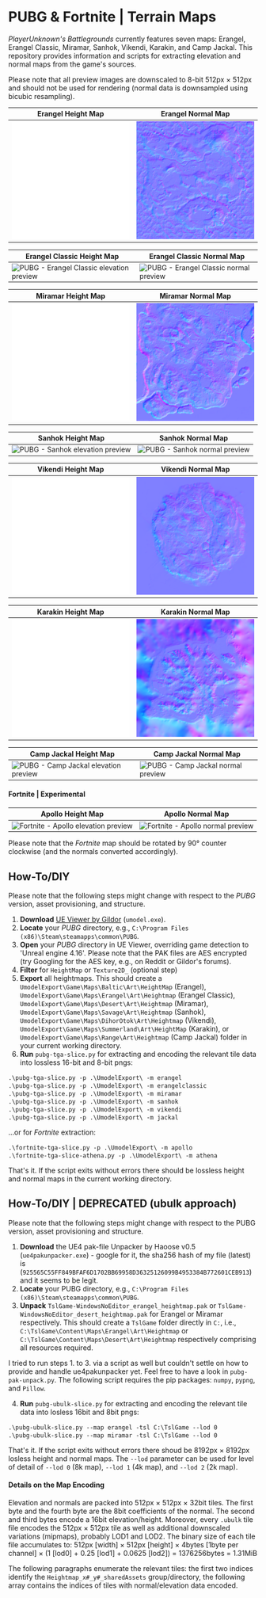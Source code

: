# PUBG & Fortnite | Terrain Maps

*PlayerUnknown's Battlegrounds* currently features seven maps: Erangel, Erangel Classic, Miramar, Sanhok, Vikendi, Karakin, and Camp Jackal. This repository provides information and scripts for extracting elevation and normal maps from the game's sources. 

Please note that all preview images are downscaled to 8-bit 512px &times; 512px and should not be used for rendering (normal data is downsampled using bicubic resampling).

| Erangel Height Map | Erangel Normal Map |
|--------------------|--------------------|
| ![PUBG - Erangel elevation preview](https://github.com/cgcostume/pubg-maps/blob/master/erangel/pubg_erangel_height_l16_preview.png) | ![PUBG - Erangel normal preview](https://github.com/cgcostume/pubg-maps/blob/master/erangel/pubg_erangel_normal_rg8_preview.png) |

| Erangel Classic Height Map | Erangel Classic Normal Map |
|----------------------------|----------------------------|
| ![PUBG - Erangel Classic elevation preview](https://github.com/cgcostume/pubg-maps/blob/master/erangelclassic/pubg_erangelclassic_height_l16_preview.png) | ![PUBG - Erangel Classic normal preview](https://github.com/cgcostume/pubg-maps/blob/master/erangelclassic/pubg_erangelclassic_normal_rg8_preview.png) |

| Miramar Height Map | Miramar Normal Map |
|--------------------|--------------------|
| ![PUBG - Miramar elevation preview](https://github.com/cgcostume/pubg-maps/blob/master/miramar/pubg_miramar_height_l16_preview.png) | ![PUBG - Miramar normal preview](https://github.com/cgcostume/pubg-maps/blob/master/miramar/pubg_miramar_normal_rg8_preview.png) |

| Sanhok Height Map | Sanhok Normal Map |
|-------------------|-------------------|
| ![PUBG - Sanhok elevation preview](https://github.com/cgcostume/pubg-maps/blob/master/sanhok/pubg_sanhok_height_l16_preview.png) | ![PUBG - Sanhok normal preview](https://github.com/cgcostume/pubg-maps/blob/master/sanhok/pubg_sanhok_normal_rg8_preview.png) |

| Vikendi Height Map | Vikendi Normal Map |
|--------------------|--------------------|
| ![PUBG - Vikendi elevation preview](https://github.com/cgcostume/pubg-maps/blob/master/vikendi/pubg_vikendi_height_l16_preview.png) | ![PUBG - Vikendi normal preview](https://github.com/cgcostume/pubg-maps/blob/master/vikendi/pubg_vikendi_normal_rg8_preview.png) |

| Karakin Height Map | Karakin Normal Map |
|--------------------|--------------------|
| ![PUBG - Karakin elevation preview](https://github.com/cgcostume/pubg-maps/blob/master/karakin/pubg_karakin_height_l16_preview.png) | ![PUBG - Karakin normal preview](https://github.com/cgcostume/pubg-maps/blob/master/karakin/pubg_karakin_normal_rg8_preview.png) |

| Camp Jackal Height Map | Camp Jackal Normal Map |
|------------------------|------------------------|
| ![PUBG - Camp Jackal elevation preview](https://github.com/cgcostume/pubg-maps/blob/master/jackal/pubg_jackal_height_l16_preview.png) | ![PUBG - Camp Jackal normal preview](https://github.com/cgcostume/pubg-maps/blob/master/jackal/pubg_jackal_normal_rg8_preview.png) |

#### Fortnite | Experimental

| Apollo Height Map | Apollo Normal Map |
|-------------------|-------------------|
| ![Fortnite - Apollo elevation preview](https://github.com/cgcostume/pubg-maps/blob/master/apollo/fortnite_apollo_height_l16_preview.png) | ![Fortnite - Apollo normal preview](https://github.com/cgcostume/pubg-maps/blob/master/apollo/fortnite_apollo_normal_rg8_preview.png) |

Please note that the *Fortnite* map should be rotated by 90° counter clockwise (and the normals converted accordingly).


## How-To/DIY

Please note that the following steps might change with respect to the *PUBG* version, asset provisioning, and structure.

1. **Download** [UE Viewer by Gildor](https://www.gildor.org/en/projects/umodel) (`umodel.exe`).
2. **Locate** your *PUBG* directory, e.g., `C:\Program Files (x86)\Steam\steamapps\common\PUBG`.
3. **Open** your *PUBG* directory in UE Viewer, overriding game detection to 'Unreal engine 4.16'. Please note that the PAK files are AES encrypted (try Googling for the AES key, e.g., on Reddit or Gildor's forums).
4. **Filter** for `HeightMap` or `Texture2D_` (optional step)
5. **Export** all heightmaps. This should create a `UmodelExport\Game\Maps\Baltic\Art\HeightMap` (Erangel), `UmodelExport\Game\Maps\Erangel\Art\Heightmap` (Erangel Classic), `UmodelExport\Game\Maps\Desert\Art\Heightmap` (Miramar), `UmodelExport\Game\Maps\Savage\Art\Heightmap` (Sanhok), `UmodelExport\Game\Maps\DihorOtok\Art\Heightmap` (Vikendi), `UmodelExport\Game\Maps\Summerland\Art\HeightMap` (Karakin), or `UmodelExport\Game\Maps\Range\Art\Heightmap` (Camp Jackal) folder in your current working directory.
6. **Run** `pubg-tga-slice.py` for extracting and encoding the relevant tile data into lossless 16-bit and 8-bit pngs:
```
.\pubg-tga-slice.py -p .\UmodelExport\ -m erangel
.\pubg-tga-slice.py -p .\UmodelExport\ -m erangelclassic
.\pubg-tga-slice.py -p .\UmodelExport\ -m miramar
.\pubg-tga-slice.py -p .\UmodelExport\ -m sanhok
.\pubg-tga-slice.py -p .\UmodelExport\ -m vikendi
.\pubg-tga-slice.py -p .\UmodelExport\ -m jackal
```
...or for *Fortnite* extraction:
```
.\fortnite-tga-slice.py -p .\UmodelExport\ -m apollo
.\fortnite-tga-slice-athena.py -p .\UmodelExport\ -m athena
```
That's it. If the script exits without errors there should be lossless height and normal maps in the current working directory.


## How-To/DIY | DEPRECATED (ubulk approach)

Please note that the following steps might change with respect to the PUBG version, asset provisioning and structure.

1. **Download** the UE4 pak-file Unpacker by Haoose v0.5 (`ue4pakunpacker.exe`) - google for it, the sha256 hash of my file (latest) is (`925565C55FF849BFAF6D1702BB69958D36325126099B4953384B772601CEB913`) and it seems to be legit.
2. **Locate** your PUBG directory, e.g., `C:\Program Files (x86)\Steam\steamapps\common\PUBG`.
3. **Unpack** `TslGame-WindowsNoEditor_erangel_heightmap.pak` or `TslGame-WindowsNoEditor_desert_heightmap.pak` for Erangel or Miramar respectively. This should create a `TslGame` folder directly in `C:`, i.e., `C:\TslGame\Content\Maps\Erangel\Art\Heightmap` or `C:\TslGame\Content\Maps\Desert\Art\Heightmap` respectively comprising all resources required.

I tried to run steps 1. to 3. via a script as well but couldn't settle on how to provide and handle ue4pakunpacker yet. Feel free to have a look in `pubg-pak-unpack.py`. The following script requires the pip packages: `numpy`, `pypng`, and `Pillow`.

4. **Run** `pubg-ubulk-slice.py` for extracting and encoding the relevant tile data into losless 16bit and 8bit pngs:
```
.\pubg-ubulk-slice.py --map erangel -tsl C:\TslGame --lod 0
.\pubg-ubulk-slice.py --map miramar -tsl C:\TslGame --lod 0
```
That's it. If the script exits without errors there shoud be 8192px &times; 8192px losless height and normal maps. The `--lod` parameter can be used for level of detail of `--lod 0` (8k map), `--lod 1` (4k map), and `--lod 2` (2k map).


#### Details on the Map Encoding

Elevation and normals are packed into 512px &times; 512px &times; 32bit tiles. The first byte and the fourth byte are the 8bit coefficients of the normal. The second and third bytes encode a 16bit elevation/height. Moreover, every `.ubulk` tile file encodes the 512px &times; 512px tile as well as additional downscaled variations (mipmaps), probably LOD1 and LOD2. The binary size of each tile file accumulates to: 512px [width] &times; 512px [height] &times; 4bytes [1byte per channel] &times; (1 [lod0] + 0.25 [lod1] + 0.0625 [lod2]) = 1376256bytes = 1.31MiB

The following paragraphs enumerate the relevant tiles: the first two indices identify the `Heightmap_x#_y#_sharedAssets` group/directory, the following array contains the indices of tiles with normal/elevation data encoded.
